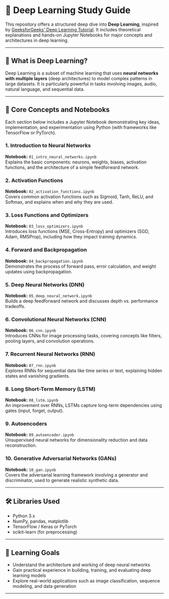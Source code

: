 # 🧠 Deep Learning Study Guide

This repository offers a structured deep dive into **Deep Learning**, inspired by [GeeksforGeeks' Deep Learning Tutorial](https://www.geeksforgeeks.org/deep-learning-tutorial/). It includes theoretical explanations and hands-on Jupyter Notebooks for major concepts and architectures in deep learning.

---

## 📌 What is Deep Learning?

Deep Learning is a subset of machine learning that uses **neural networks with multiple layers** (deep architectures) to model complex patterns in large datasets. It is particularly powerful in tasks involving images, audio, natural language, and sequential data.

---

## 🧱 Core Concepts and Notebooks

Each section below includes a Jupyter Notebook demonstrating key ideas, implementation, and experimentation using Python (with frameworks like TensorFlow or PyTorch).

### 1. Introduction to Neural Networks  
**Notebook:** `01_intro_neural_networks.ipynb`  
Explains the basic components: neurons, weights, biases, activation functions, and the architecture of a simple feedforward network.

### 2. Activation Functions  
**Notebook:** `02_activation_functions.ipynb`  
Covers common activation functions such as Sigmoid, Tanh, ReLU, and Softmax, and explains when and why they are used.

### 3. Loss Functions and Optimizers  
**Notebook:** `03_loss_optimizers.ipynb`  
Introduces loss functions (MSE, Cross-Entropy) and optimizers (SGD, Adam, RMSProp), including how they impact training dynamics.

### 4. Forward and Backpropagation  
**Notebook:** `04_backpropagation.ipynb`  
Demonstrates the process of forward pass, error calculation, and weight updates using backpropagation.

### 5. Deep Neural Networks (DNN)  
**Notebook:** `05_deep_neural_network.ipynb`  
Builds a deep feedforward network and discusses depth vs. performance tradeoffs.

### 6. Convolutional Neural Networks (CNN)  
**Notebook:** `06_cnn.ipynb`  
Introduces CNNs for image processing tasks, covering concepts like filters, pooling layers, and convolution operations.

### 7. Recurrent Neural Networks (RNN)  
**Notebook:** `07_rnn.ipynb`  
Explores RNNs for sequential data like time series or text, explaining hidden states and vanishing gradients.

### 8. Long Short-Term Memory (LSTM)  
**Notebook:** `08_lstm.ipynb`  
An improvement over RNNs, LSTMs capture long-term dependencies using gates (input, forget, output).

### 9. Autoencoders  
**Notebook:** `09_autoencoder.ipynb`  
Unsupervised neural networks for dimensionality reduction and data reconstruction.

### 10. Generative Adversarial Networks (GANs)  
**Notebook:** `10_gan.ipynb`  
Covers the adversarial learning framework involving a generator and discriminator, used to generate realistic synthetic data.

---

## 🛠️ Libraries Used

- Python 3.x  
- NumPy, pandas, matplotlib  
- TensorFlow / Keras or PyTorch  
- scikit-learn (for preprocessing)

---

## 🧠 Learning Goals

- Understand the architecture and working of deep neural networks  
- Gain practical experience in building, training, and evaluating deep learning models  
- Explore real-world applications such as image classification, sequence modeling, and data generation

---



